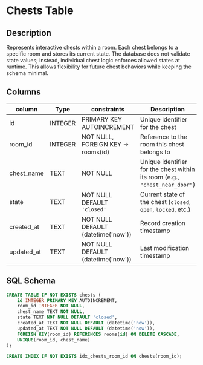 # Chests Table

## Description

Represents interactive chests within a room.
Each chest belongs to a specific room and stores its current state.
The database does not validate state values; instead, individual chest logic enforces allowed states at runtime.
This allows flexibility for future chest behaviors while keeping the schema minimal.

## Columns

| column       | Type    | constraints                        | Description                                                                 |
| ------------ | ------- | ---------------------------------- | --------------------------------------------------------------------------- |
| id           | INTEGER | PRIMARY KEY AUTOINCREMENT          | Unique identifier for the chest                                             |
| room_id      | INTEGER | NOT NULL, FOREIGN KEY -> rooms(id) | Reference to the room this chest belongs to                                 |
| chest_name   | TEXT    | NOT NULL                           | Unique identifier for the chest within its room (e.g., `"chest_near_door"`) |
| state        | TEXT    | NOT NULL DEFAULT `'closed'`        | Current state of the chest (`closed`, `open`, `locked`, etc.)               |
| created_at   | TEXT    | NOT NULL DEFAULT (datetime('now')) | Record creation timestamp                                                   |
| updated_at   | TEXT    | NOT NULL DEFAULT (datetime('now')) | Last modification timestamp                                                 |

## SQL Schema

```sql
CREATE TABLE IF NOT EXISTS chests (
	id INTEGER PRIMARY KEY AUTOINCREMENT,
	room_id INTEGER NOT NULL,
	chest_name TEXT NOT NULL,
	state TEXT NOT NULL DEFAULT 'closed',
	created_at TEXT NOT NULL DEFAULT (datetime('now')),
	updated_at TEXT NOT NULL DEFAULT (datetime('now')),
	FOREIGN KEY(room_id) REFERENCES rooms(id) ON DELETE CASCADE,
	UNIQUE(room_id, chest_name)
);

CREATE INDEX IF NOT EXISTS idx_chests_room_id ON chests(room_id);
```
